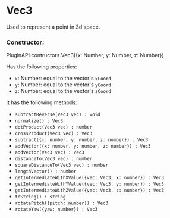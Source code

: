 # Vec3
Used to represent a point in 3d space.

### Constructor:
PluginAPI.contructors.Vec3({x: Number, y: Number, z: Number})

Has the following properties:
- `x`: Number: equal to the vector's `xCoord`
- `y`: Number: equal to the vector's `yCoord`
- `z`: Number: equal to the vector's `zCoord`

It has the following methods:
- `subtractReverse(Vec3 vec) : void`
- `normalize() : Vec3`
- `dotProduct(Vec3 vec) : number`
- `crossProduct(Vec3 vec) : Vec3`
- `subtract({x: number, y: number, z: number}) : Vec3`
- `addVector({x: number, y: number, z: number}) : Vec3`
- `addVector(Vec3 vec) : Vec3`
- `distanceTo(Vec3 vec) : number`
- `squareDistanceTo(Vec3 vec) : number`
- `lengthVector() : number`
- `getIntermediateWithXValue({vec: Vec3, x: number}) : Vec3`
- `getIntermediateWithYValue({vec: Vec3, y: number}) : Vec3`
- `getIntermediateWithZValue({vec: Vec3, z: number}) : Vec3`
- `toString() : string`
- `rotatePitch({pitch: number}) : Vec3`
- `rotateYaw({yaw: number}) : Vec3`
